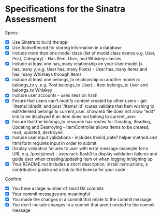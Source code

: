 # Specifications for the Sinatra Assessment

Specs:
- [x] Use Sinatra to build the app
- [x] Use ActiveRecord for storing information in a database
- [x] Include more than one model class (list of model class names e.g. User, Post, Category) - Has Item, User, and Whiskey classes
- [x] Include at least one has_many relationship on your User model (x has_many y, e.g. User has_many Posts) - User has_many Items and has_many Whiskeys through Items
- [x] Include at least one belongs_to relationship on another model (x belongs_to y, e.g. Post belongs_to User) - Item belongs_to User and belongs_to Whiskey
- [x] Include user accounts - uses session hash
- [x] Ensure that users can't modify content created by other users - get '/items/:id/edit' and post '/items/:id' routes validate that Item wishing to edit/deleted belongs to current_user. show.erb file does not allow "edit" link to be displayed if an item does not belong to current_user.
- [x] Ensure that the belongs_to resource has routes for Creating, Reading, Updating and Destroying - ItemController allows Items to be created, read, updated, destroyed
- [x] Include user input validations - includes #valid_date? helper method and html form requires input in order to submit
- [x] Display validation failures to user with error message (example form URL e.g. /posts/new) - uses rack-flash3 to display validation failures and guide user when creating/updating Item or when logging in/signing up
- [x] Your README.md includes a short description, install instructions, a contributors guide and a link to the license for your code

Confirm
- [x] You have a large number of small Git commits
- [x] Your commit messages are meaningful
- [x] You made the changes in a commit that relate to the commit message
- [x] You don't include changes in a commit that aren't related to the commit message